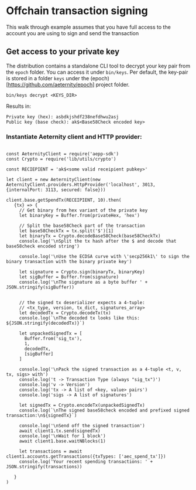 # Offchain transaction signing

This walk through example assumes that you have full access to the account you are using to sign and send the transaction

## Get access to your private key

The distribution contains a standalone CLI tool to decrypt your key pair from the `epoch` folder. You can access it under `bin/keys`. Per default, the key-pair is stored in a folder `keys` under the (epoch)[https://github.com/aeternity/epoch] project folder.

```
bin/keys decrypt <KEYS_DIR>
```

Results in:

```
Private key (hex): asbdkjshdf238nefdhwu2asj
Public key (base check): ak$<Base58Check encoded key> 
```

### Instantiate Aeternity client and HTTP provider:

```[javascript]

const AeternityClient = require('aepp-sdk')
const Crypto = require('lib/utils/crypto')

const RECIEPIENT = 'ak$<some valid receipient pubkey>'

let client = new AeternityClient(new AeternityClient.providers.HttpProvider('localhost', 3013, {internalPort: 3113, secured: false}))

client.base.getSpendTx(RECEIPIENT, 10).then(
   {tx} => {
     // Get binary from hex variant of the private key
     let binaryKey = Buffer.from(privateHex, 'hex')

     // Split the base58Check part of the transaction
     let base58CheckTx = tx.split('$')[1]
     let binaryTx = Crypto.decodeBase58Check(base58CheckTx)
     console.log('\nSplit the tx hash after the $ and decode that base58check encoded string')

     console.log('\nUse the ECDSA curve with \'secp256k1\' to sign the binary transaction with the binary private key')
     
     let signature = Crypto.sign(binaryTx, binaryKey)
     let sigBuffer = Buffer.from(signature)
     console.log('\nThe signature as a byte buffer ' + JSON.stringify(sigBuffer))


     // the signed tx deserializer expects a 4-tuple:
     // <tx_type, version, tx_dict, signatures_array>
     let decodedTx = Crypto.decodeTx(tx)
     console.log(`\nThe decoded tx looks like this: ${JSON.stringify(decodedTx)}`)

     let unpackedSignedTx = [
       Buffer.from('sig_tx'),
       1,
       decodedTx,
       [sigBuffer]
     ]

     console.log('\nPack the signed transaction as a 4-tuple <t, v, tx, sigs> with')
     console.log('t -> Transaction Type (always "sig_tx")')
     console.log('v -> Version')
     console.log('tx -> A list of <key, value> pairs')
     console.log('sigs -> A list of signatures')

     let signedTx = Crypto.encodeTx(unpackedSignedTx)
     console.log(`\nThe signed base58check encoded and prefixed signed transaction:\n${signedTx}`)

     console.log('\nSend off the signed transaction')
     await client1.tx.send(signedTx)
     console.log('\nWait for 1 block')
     await client1.base.waitNBlocks(1)

     let transactions = await client1.accounts.getTransactions({txTypes: ['aec_spend_tx']})
     console.log('Your recent spending transactions: ' + JSON.stringify(transactions))

   }
)

```


